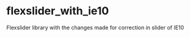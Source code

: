 flexslider_with_ie10
====================

Flexslider library with the changes made for correction in slider of IE10
